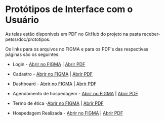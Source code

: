 # Protótipos de Interface com o Usuário

As telas estão disponiveis em PDF no GitHub do projeto na pasta receber-petss/doc/prototipos.   

Os links para os arquivos no FIGMA e para os PDF's das respectivas páginas são os seguintes:


* Login - [Abrir no FIGMA](https://www.figma.com/file/nsenwfWDldwBCP6ZZUXXKH/Hospedagem-de-Pets---PDS?type=design&node-id=61-6&t=FxjaO56hj8ddWd1G-0) | [Abrir PDF](https://github.com/tads-cnat/receber-pets/blob/4-elabora%C3%A7%C3%A3o-de-prot%C3%B3tipos-de-tela-wireframes/doc/prototipos/Login-PDS.pdf)

* Cadastro - [Abrir no FIGMA](https://www.figma.com/file/nsenwfWDldwBCP6ZZUXXKH/Hospedagem-de-Pets---PDS?type=design&node-id=63-2426&t=rdmwWpJlcfh1uQFw-0) | [Abrir PDF](https://github.com/tads-cnat/receber-pets/blob/4-elabora%C3%A7%C3%A3o-de-prot%C3%B3tipos-de-tela-wireframes/doc/prototipos/Cadastro-PDS.pdf)

* Dashboard - [Abrir no FIGMA](https://www.figma.com/file/nsenwfWDldwBCP6ZZUXXKH/Hospedagem-de-Pets---PDS?type=design&node-id=482-11&t=E4cbb2FOOGD2SqMj-0) | [Abrir PDF](https://github.com/tads-cnat/receber-pets/blob/4-elabora%C3%A7%C3%A3o-de-prot%C3%B3tipos-de-tela-wireframes/doc/prototipos/Dashboard-PDS.pdf)

* Agendamento de hospedagem - [Abrir no FIGMA](https://www.figma.com/file/nsenwfWDldwBCP6ZZUXXKH/Hospedagem-de-Pets---PDS?type=design&node-id=49-110&t=NLccCkKAZljj7LKA-0) | [Abrir PDF](https://github.com/tads-cnat/receber-pets/blob/4-elabora%C3%A7%C3%A3o-de-prot%C3%B3tipos-de-tela-wireframes/doc/prototipos/AgendamentoDeHospedagem-PDS.pdf)

* Termo de ética -[Abrir no FIGMA](https://www.figma.com/file/nsenwfWDldwBCP6ZZUXXKH/Hospedagem-de-Pets---PDS?type=design&node-id=56-194&t=SyjhH16oIaRF8SCi-0) | [Abrir PDF](https://github.com/tads-cnat/receber-pets/blob/4-elabora%C3%A7%C3%A3o-de-prot%C3%B3tipos-de-tela-wireframes/doc/prototipos/TermoDeEticaEResponsabilidade-PDS.pdf)

* Hospedagem Realizada - [Abrir no FIGMA](https://www.figma.com/file/nsenwfWDldwBCP6ZZUXXKH/Hospedagem-de-Pets---PDS?type=design&node-id=58-549&t=M5VWrBhgALBsQyag-0) | [Abrir PDF](https://github.com/tads-cnat/receber-pets/blob/4-elabora%C3%A7%C3%A3o-de-prot%C3%B3tipos-de-tela-wireframes/doc/prototipos/HospedagemRealizada-PDS.pdf)